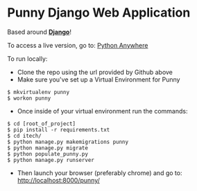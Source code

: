 Punny Django Web Application
==========

Based around **[Django](https://www.djangoproject.com/)**! 

To access a live version, go to: [Python Anywhere](https://rorybain.pythonanywhere.com/punny/)

To run locally:
 - Clone the repo using the url provided by Github above
 - Make sure you've set up a Virtual Environment for Punny
```
$ mkvirtualenv punny
$ workon punny
```
 - Once inside of your virtual environment run the commands:
```
$ cd [root_of_project]
$ pip install -r requirements.txt
$ cd itech/
$ python manage.py makemigrations punny
$ python manage.py migrate
$ python populate_punny.py
$ python manage.py runserver
```
 - Then launch your browser (preferably chrome) and go to: [http://localhost:8000/punny/](http://localhost:8000/punny/)

